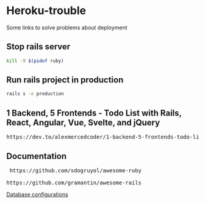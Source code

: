 # Heroku-trouble
Some links to solve problems about deployment

## Stop rails server
```bash
kill -9 $(pidof ruby)
```

## Run rails project in production
```bash
rails s -e production
```


## 1 Backend, 5 Frontends - Todo List with Rails, React, Angular, Vue, Svelte, and jQuery
<pre>
https://dev.to/alexmercedcoder/1-backend-5-frontends-todo-list-with-rails-react-angular-vue-svelte-and-jquery-18kp
</pre>

## Documentation
<pre> https://github.com/sdogruyol/awesome-ruby

https://github.com/gramantin/awesome-rails
</pre>

<a href="https://gist.github.com/jwo/4512764"> Database configurations </a>

